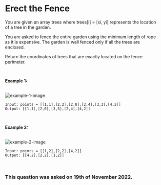 # Erect the Fence

You are given an array trees where trees[i] = [xi, yi] represents the location of a tree in the garden.

You are asked to fence the entire garden using the minimum length of rope as it is expensive. The garden is well fenced only if all the trees are enclosed.

Return the coordinates of trees that are exactly located on the fence perimeter.

<br>

**Example 1:**

<br>

<img src="https://assets.leetcode.com/uploads/2021/04/24/erect2-plane.jpg" alt="example-1-image">

```
Input: points = [[1,1],[2,2],[2,0],[2,4],[3,3],[4,2]]
Output: [[1,1],[2,0],[3,3],[2,4],[4,2]]
```

<br>

**Example 2:**

<br>

<img src="https://assets.leetcode.com/uploads/2021/04/24/erect1-plane.jpg" alt="example-2-image">

```
Input: points = [[1,2],[2,2],[4,2]]
Output: [[4,2],[2,2],[1,2]]
```

<br>

### This question was asked on 19th of November 2022.
